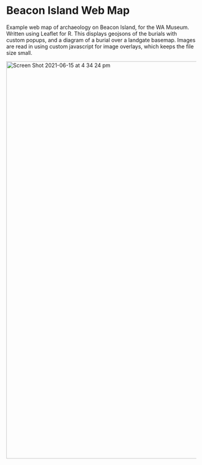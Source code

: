 # Beacon Island Web Map
Example web map of archaeology on Beacon Island, for the WA Museum. Written using Leaflet for R.
This displays geojsons of the burials with custom popups, and a diagram of a burial over a landgate basemap. Images are read in using custom javascript for image overlays, which keeps the file size small.

<img width="1054" alt="Screen Shot 2021-06-15 at 4 34 24 pm" src="https://user-images.githubusercontent.com/2309844/122020763-a3950280-cdf7-11eb-9661-adfca7b52073.png">
